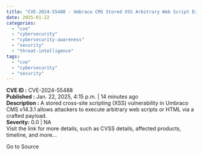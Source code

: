 ```yaml
---
title: "CVE-2024-55488 - Umbraco CMS Stored XSS Arbitrary Web Script Execution"
date: 2025-01-22
categories: 
  - "cve"
  - "cybersecurity"
  - "cybersecurity-awareness"
  - "security"
  - "threat-intelligence"
tags: 
  - "cve"
  - "cybersecurity"
  - "security"
---
```


**CVE ID :** CVE-2024-55488  
**Published :** Jan. 22, 2025, 4:15 p.m. | 14 minutes ago  
**Description :** A stored cross-site scripting (XSS) vulnerability in Umbraco CMS v14.3.1 allows attackers to execute arbitrary web scripts or HTML via a crafted payload.  
**Severity:** 0.0 | NA  
Visit the link for more details, such as CVSS details, affected products, timeline, and more...

Go to Source
